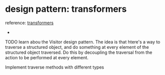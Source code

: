 # design pattern: transformers 
reference: [transformers](http://www.ccis.northeastern.edu/~riccardo/courses/csu370-fa08/lectXX-transformer.pdf)

-
TODO learn abou the Visitor design pattern. The idea is that htere's a way to traverse a structured object, and do something at every element of the structured object traversed. Do this by decoupling the traversal from the action to be performed at every element.

Implement traverse methods with different types 